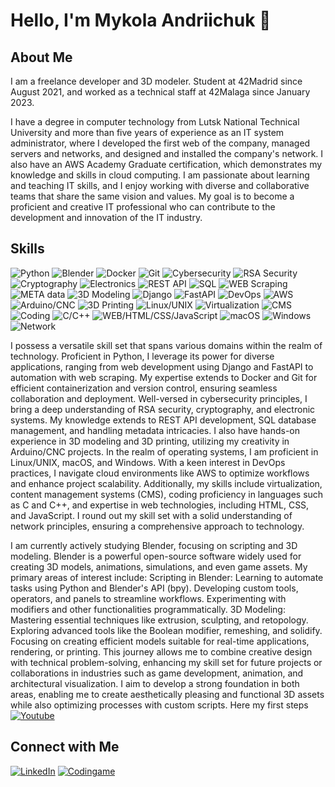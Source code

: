 # Hello, I'm Mykola Andriichuk 👋

## About Me

I am a freelance developer and 3D modeler. Student at 42Madrid since August 2021, and worked as a technical staff at 42Malaga since January 2023.

I have a degree in computer technology from Lutsk National Technical University and more than five years of experience as an IT system administrator, where I developed the first web of the company, managed servers and networks, and designed and installed the company's network. I also have an AWS Academy Graduate certification, which demonstrates my knowledge and skills in cloud computing. I am passionate about learning and teaching IT skills, and I enjoy working with diverse and collaborative teams that share the same vision and values. My goal is to become a proficient and creative IT professional who can contribute to the development and innovation of the IT industry.

## Skills

![Python](https://img.shields.io/badge/Python-blue) ![Blender](https://img.shields.io/badge/Blender-orange) ![Docker](https://img.shields.io/badge/Docker-green) ![Git](https://img.shields.io/badge/Git-orange) ![Cybersecurity](https://img.shields.io/badge/Cybersecurity-red) ![RSA Security](https://img.shields.io/badge/RSA%20Security-purple) ![Cryptography](https://img.shields.io/badge/Cryptography-yellow) ![Electronics](https://img.shields.io/badge/Electronics-teal) ![REST API](https://img.shields.io/badge/REST%20API-blue) ![SQL](https://img.shields.io/badge/SQL-orange) ![WEB Scraping](https://img.shields.io/badge/WEB%20Scraping-green) ![META data](https://img.shields.io/badge/META%20data-lightgrey) ![3D Modeling](https://img.shields.io/badge/3D%20Modeling-blue) ![Django](https://img.shields.io/badge/Django-green) ![FastAPI](https://img.shields.io/badge/FastAPI-blue) ![DevOps](https://img.shields.io/badge/DevOps-blueviolet) ![AWS](https://img.shields.io/badge/AWS-orange) ![Arduino/CNC](https://img.shields.io/badge/Arduino%2FCNC-blue) ![3D Printing](https://img.shields.io/badge/3D%20Printing-lightblue) ![Linux/UNIX](https://img.shields.io/badge/Linux%2FUNIX-lightgrey) ![Virtualization](https://img.shields.io/badge/Virtualization-blue) ![CMS](https://img.shields.io/badge/CMS-brightgreen) ![Coding](https://img.shields.io/badge/Coding-red) ![C/C++](https://img.shields.io/badge/C%2FC%2B%2B-darkblue) ![WEB/HTML/CSS/JavaScript](https://img.shields.io/badge/WEB%2FHTML%2FCSS%2FJavaScript-yellow) ![macOS](https://img.shields.io/badge/macOS-lightgrey) ![Windows](https://img.shields.io/badge/Windows-blue) ![Network](https://img.shields.io/badge/Network-green)

I possess a versatile skill set that spans various domains within the realm of technology. Proficient in Python, I leverage its power for diverse applications, ranging from web development using Django and FastAPI to automation with web scraping. My expertise extends to Docker and Git for efficient containerization and version control, ensuring seamless collaboration and deployment. Well-versed in cybersecurity principles, I bring a deep understanding of RSA security, cryptography, and electronic systems. My knowledge extends to REST API development, SQL database management, and handling metadata intricacies. I also have hands-on experience in 3D modeling and 3D printing, utilizing my creativity in Arduino/CNC projects. In the realm of operating systems, I am proficient in Linux/UNIX, macOS, and Windows. With a keen interest in DevOps practices, I navigate cloud environments like AWS to optimize workflows and enhance project scalability. Additionally, my skills include virtualization, content management systems (CMS), coding proficiency in languages such as C and C++, and expertise in web technologies, including HTML, CSS, and JavaScript. I round out my skill set with a solid understanding of network principles, ensuring a comprehensive approach to technology.

I am currently actively studying Blender, focusing on scripting and 3D modeling. Blender is a powerful open-source software widely used for creating 3D models, animations, simulations, and even game assets. My primary areas of interest include:
Scripting in Blender:
Learning to automate tasks using Python and Blender's API (bpy).
Developing custom tools, operators, and panels to streamline workflows.
Experimenting with modifiers and other functionalities programmatically.
3D Modeling:
Mastering essential techniques like extrusion, sculpting, and retopology.
Exploring advanced tools like the Boolean modifier, remeshing, and solidify.
Focusing on creating efficient models suitable for real-time applications, rendering, or printing.
This journey allows me to combine creative design with technical problem-solving, enhancing my skill set for future projects or collaborations in industries such as game development, animation, and architectural visualization. I aim to develop a strong foundation in both areas, enabling me to create aesthetically pleasing and functional 3D assets while also optimizing processes with custom scripts.
Here my first steps 
[![Youtube](https://img.shields.io/badge/https://www.youtube.com/@pixelmxr-blue)](https://www.youtube.com/@pixelmxr/videos)

## Connect with Me

[![LinkedIn](https://img.shields.io/badge/www.linkedin.com/in/mykolaandriichuk-blue)](https://www.linkedin.com/in/mykolaandriichuk)
[![Codingame](https://img.shields.io/badge/https://www.codingame.com/mandriic-blue)](https://www.codingame.com/profile/f1eae8785de24af7353a65b05c720f284884344)


